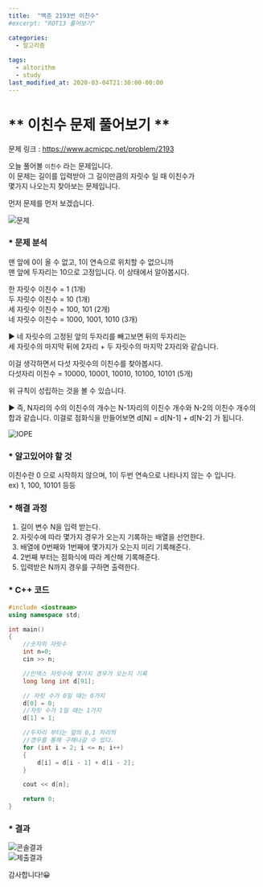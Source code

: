 ```yaml
---
title:  "백준 2193번 이친수"
#excerpt: "ROT13 풀어보기"

categories:
  - 알고리즘
  
tags:
  - altorithm
  - study
last_modified_at: 2020-03-04T21:30:00-00:00
--- 
```

# ** 이친수 문제 풀어보기 **  
  
문제 링크 : https://www.acmicpc.net/problem/2193  

오늘 풀어볼 `이친수` 라는 문제입니다.  
이 문제는 길이를 입력받아 그 길이만큼의 자릿수 일 때 이친수가  
몇가지 나오는지 찾아보는 문제입니다.  
  
먼저 문제를 먼저 보겠습니다.  
  
![문제](https://user-images.githubusercontent.com/59772554/75879696-28f0df80-5e5f-11ea-86a8-b2983621010f.PNG)   
  
### * 문제 분석  
  
맨 앞에 0이 올 수 없고, 1이 연속으로 위치할 수 없으니까  
맨 앞에 두자리는 10으로 고정입니다. 이 상태에서 알아봅시다.  

한 자릿수 이친수 = 1 (1개)  
두 자릿수 이친수 = 10 (1개)  
세 자릿수 이친수 = 100, 101 (2개)  
네 자릿수 이친수 = 1000, 1001, 1010 (3개)  
  
▶ 네 자릿수의 고정된 앞의 두자리를 빼고보면 뒤의 두자리는  
   세 자릿수의 마지막 뒤에 2자리 + 두 자릿수의 마지막 2자리와 같습니다.  

이걸 생각하면서 다섯 자릿수의 이친수를 찾아봅시다.  
다섯자리 이친수 = 10000, 10001, 10010, 10100, 10101 (5개)  
  
위 규칙이 성립하는 것을 볼 수 있습니다.  
  
▶ 즉, N자리의 수의 이친수의 개수는 N-1자리의 이친수 개수와 N-2의 이친수 개수의  
 합과 같습니다. 이걸로 점화식을 만들어보면 d[N] = d[N-1] + d[N-2] 가 됩니다.  
  
![IOPE](https://user-images.githubusercontent.com/59772554/75950361-4cae3700-5eec-11ea-8e01-9be797ab1ea4.PNG)  
 

### * 알고있어야 할 것  
이친수란 0 으로 시작하지 않으며, 1이 두번 연속으로 나타나지 않는 수 입니다.  
ex) 1, 100, 10101 등등  
  
      
### * 해결 과정  

  1. 길이 변수 N을 입력 받는다.  
  2. 자릿수에 따라 몇가지 경우가 오는지 기록하는 배열을 선언한다.      
  3. 배열에 0번째와 1번째에 몇가지가 오는지 미리 기록해준다.        
  4. 2번째 부터는 점화식에 따라 계산해 기록해준다.      
  5. 입력받은 N까지 경우를 구하면 출력한다.      
  
  
### * C++ 코드  
  
```c++
#include <iostream>
using namespace std;

int main()
{
	//숫자의 자릿수
	int n=0;
	cin >> n;

	//인덱스 자릿수에 몇가지 경우가 오는지 기록
	long long int d[91];

	// 자릿 수가 0일 때는 0가지
	d[0] = 0;
	//자릿 수가 1일 때는 1가지
	d[1] = 1;

	//두자리 부터는 앞의 0,1 자리의 
	//경우를 통해 구해나갈 수 있다.
	for (int i = 2; i <= n; i++)
	{
		d[i] = d[i - 1] + d[i - 2];
	}

	cout << d[n];

	return 0;
}
```  
  
  
### * 결과   
  
![콘솔결과](https://user-images.githubusercontent.com/59772554/75880842-63f41280-5e61-11ea-8a32-58f7f233eaab.PNG)  
![제출결과](https://user-images.githubusercontent.com/59772554/75880869-6fdfd480-5e61-11ea-887a-df4fd182be00.PNG)  
  
   
  
감사합니다!😀  